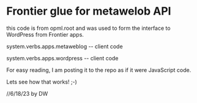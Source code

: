 # Frontier glue for metawelob API

this code is from opml.root and was used to form the interface to WordPress from Frontier apps.

system.verbs.apps.metaweblog -- client code

system.verbs.apps.wordpress -- client code

For easy reading, I am posting it to the repo as if it were JavaScript code.

Lets see how that works! ;-)

//6/18/23 by DW

